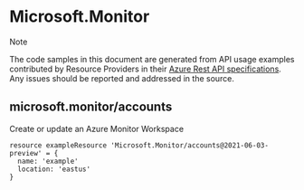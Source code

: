 # Microsoft.Monitor
  
> [!NOTE]
> The code samples in this document are generated from API usage examples contributed by Resource Providers in their [Azure Rest API specifications](https://github.com/Azure/azure-rest-api-specs). Any issues should be reported and addressed in the source.


## microsoft.monitor/accounts

Create or update an Azure Monitor Workspace
```bicep
resource exampleResource 'Microsoft.Monitor/accounts@2021-06-03-preview' = {
  name: 'example'
  location: 'eastus'
}
```
